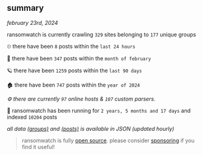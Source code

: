 
## summary
_february 23rd, 2024_

ransomwatch is currently crawling `329` sites belonging to `177` unique groups

⏲ there have been `8` posts within the `last 24 hours`

🦈 there have been `347` posts within the `month of february`

🪐 there have been `1259` posts within the `last 90 days`

🏚 there have been `747` posts within the `year of 2024`

_⚙️ there are currently `97` online hosts & `107` custom parsers._

🦕 ransomwatch has been running for `2 years, 5 months and 17 days` and indexed `10204` posts

_all data  [(groups)](http://ransomwhat.telemetry.ltd/groups) and [(posts)](http://ransomwhat.telemetry.ltd/posts) is available in JSON (updated hourly)_

> ransomwatch is fully [open source](https://github.com/joshhighet/ransomwatch#ransomwatch--). please consider [sponsoring](https://github.com/sponsors/joshhighet) if you find it useful!
